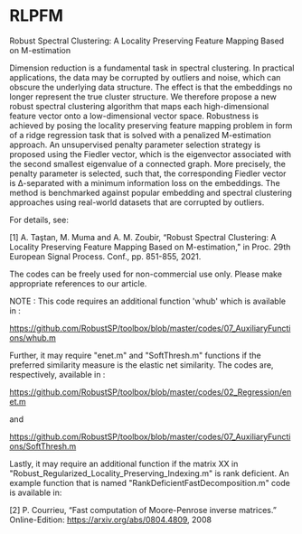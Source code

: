 # RLPFM
Robust Spectral Clustering: A Locality Preserving Feature Mapping Based on M-estimation

Dimension reduction is a fundamental task in spectral clustering. In practical applications, the data may be corrupted by outliers and noise, which can obscure the underlying data structure. The effect is that the embeddings no longer represent the true cluster structure. We therefore propose a new robust spectral clustering algorithm that maps each high-dimensional feature vector onto a low-dimensional vector space. Robustness is achieved by posing the locality preserving feature mapping problem in form of a ridge regression task that is solved with a penalized M-estimation approach. An unsupervised penalty parameter selection strategy is proposed using the Fiedler vector, which is the eigenvector associated with the second smallest eigenvalue of a connected graph. More precisely, the penalty parameter is selected, such that, the corresponding Fiedler vector is ∆-separated with a minimum information loss on the embeddings. The method is benchmarked against popular embedding and spectral clustering approaches using real-world datasets that are corrupted by outliers.


For details, see:

[1] A. Taştan, M. Muma and A. M. Zoubir, “Robust Spectral Clustering: A Locality Preserving Feature Mapping Based on M-estimation," in Proc. 29th European Signal Process. Conf., pp. 851-855, 2021.

The codes can be freely used for non-commercial use only. Please make appropriate references to our article.

NOTE : This code requires an additional function 'whub' which is available in :

https://github.com/RobustSP/toolbox/blob/master/codes/07_AuxiliaryFunctions/whub.m

Further, it may require "enet.m" and "SoftThresh.m" functions if the preferred similarity measure is the elastic net similarity. The codes are, respectively, available in :

https://github.com/RobustSP/toolbox/blob/master/codes/02_Regression/enet.m

and

https://github.com/RobustSP/toolbox/blob/master/codes/07_AuxiliaryFunctions/SoftThresh.m

Lastly, it may require an additional function if the matrix XX in "Robust_Regularized_Locality_Preserving_Indexing.m" is rank deficient. An example function that is named "RankDeficientFastDecomposition.m" code is available in:

[2] P. Courrieu, “Fast computation of Moore-Penrose inverse matrices.” Online-Edition: https://arxiv.org/abs/0804.4809, 2008


